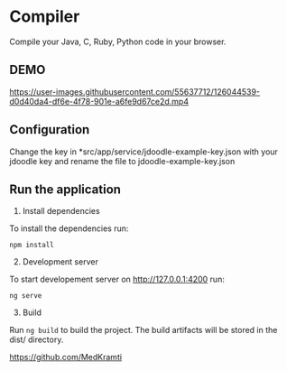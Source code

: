 # Compiler
Compile your Java, C, Ruby, Python code in your browser.

## DEMO

https://user-images.githubusercontent.com/55637712/126044539-d0d40da4-df6e-4f78-901e-a6fe9d67ce2d.mp4

## Configuration
Change the key in *src/app/service/jdoodle-example-key.json with your jdoodle key and rename the file to jdoodle-example-key.json
## Run the application
1. Install dependencies

To install the dependencies run:
```
npm install
```
2. Development server

To start developement server on http://127.0.0.1:4200  run:
```
ng serve
```
3. Build

 Run ```ng build``` to build the project. The build artifacts will be stored in the dist/ directory.




https://github.com/MedKramti
